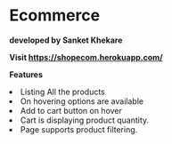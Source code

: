 # Ecommerce

<strong>developed by Sanket Khekare</strong>


<strong>Visit https://shopecom.herokuapp.com/</strong>
<p><strong>Features</strong></p>
<li>
Listing All the products
</li>
<li>On hovering options are available</li>
<li>Add to cart button on hover</li>
<li>Cart is displaying product quantity.</li>
<li>Page supports product filtering.</li>
